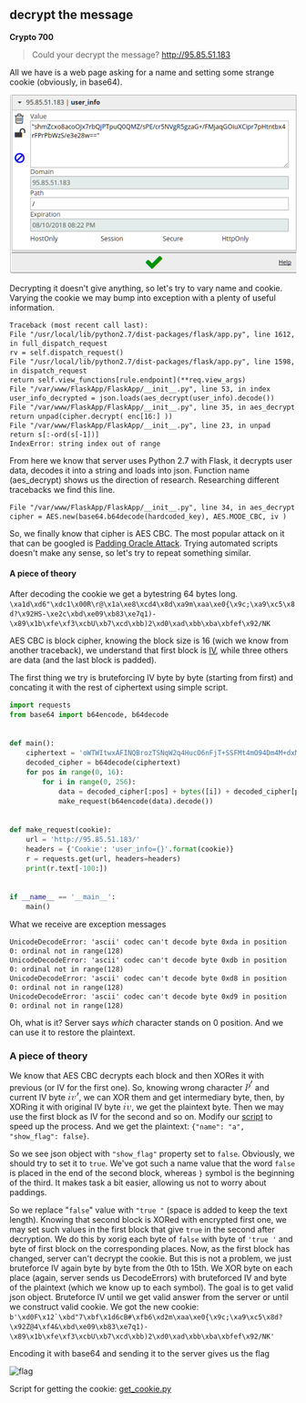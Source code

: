 ## decrypt the message

__Crypto 700__

> Could your decrypt the message? http://95.85.51.183

All we have is a web page asking for a name and setting some strange cookie (obviously, in base64).

![cooikie](./images/cookie.png)

Decrypting it doesn't give anything, so let's try to vary name and cookie.
Varying the cookie we may bump into exception with a plenty of useful information.
```
Traceback (most recent call last):
File "/usr/local/lib/python2.7/dist-packages/flask/app.py", line 1612, in full_dispatch_request
rv = self.dispatch_request()
File "/usr/local/lib/python2.7/dist-packages/flask/app.py", line 1598, in dispatch_request
return self.view_functions[rule.endpoint](**req.view_args)
File "/var/www/FlaskApp/FlaskApp/__init__.py", line 53, in index
user_info_decrypted = json.loads(aes_decrypt(user_info).decode())
File "/var/www/FlaskApp/FlaskApp/__init__.py", line 35, in aes_decrypt
return unpad(cipher.decrypt( enc[16:] ))
File "/var/www/FlaskApp/FlaskApp/__init__.py", line 23, in unpad
return s[:-ord(s[-1])]
IndexError: string index out of range
```

From here we know that server uses Python 2.7 with Flask, it decrypts user data, decodes it into a string and loads into json. Function name (aes_decrypt) shows us the direction of research. Researching different tracebacks we find this line.

```
File "/var/www/FlaskApp/FlaskApp/__init__.py", line 34, in aes_decrypt
cipher = AES.new(base64.b64decode(hardcoded_key), AES.MODE_CBC, iv )
```

So, we finally know that cipher is AES CBC. The most popular attack on it that can be googled is [Padding Oracle Attack](https://blog.gdssecurity.com/labs/2010/9/14/automated-padding-oracle-attacks-with-padbuster.html). Trying automated scripts doesn't make any sense, so let's try to repeat something similar.

#### A piece of theory

After decoding the cookie we get a bytestring 64 bytes long.
``` \xa1d\xd6"\xdc1\x00R\r@\x1a\xe8\xcd4\x8d\xa9m\xaa\xe0{\x9c;\xa9\xc5\x8d?\x92HS-\xe2c\xbd\xe09\xb83\xe7q1)-\x89\x1b\xfe\xf3\xcbU\xb7\xcd\xbb)2\xd0\xad\xbb\xba\xbfef\x92/NK ```

AES CBC is block cipher, knowing the block size is 16 (wich we know from another traceback), we understand that first block is [IV](https://en.wikipedia.org/wiki/Initialization_vector), while three others are data (and the last block is padded).

The first thing we try is bruteforcing IV byte by byte (starting from first) and concating it with the rest of ciphertext using simple script.

```py
import requests
from base64 import b64encode, b64decode


def main():
    ciphertext = 'oWTWItwxAFINQBrozTSNqW2q4HucO6nFjT+SSFMt4mO94Dm4M+dxMSktiRv+88tVt827KTLQrbu6v2Vmki9OSw=='
    decoded_cipher = b64decode(ciphertext)
    for pos in range(0, 16):
        for i in range(0, 256):
            data = decoded_cipher[:pos] + bytes([i]) + decoded_cipher[pos + 1:]
            make_request(b64encode(data).decode())


def make_request(cookie):
    url = 'http://95.85.51.183/'
    headers = {'Cookie': 'user_info={}'.format(cookie)}
    r = requests.get(url, headers=headers)
    print(r.text[-100:])


if __name__ == '__main__':
    main()
```

What we receive are exception messages
```
UnicodeDecodeError: 'ascii' codec can't decode byte 0xda in position 0: ordinal not in range(128)
UnicodeDecodeError: 'ascii' codec can't decode byte 0xdb in position 0: ordinal not in range(128)
UnicodeDecodeError: 'ascii' codec can't decode byte 0xd8 in position 0: ordinal not in range(128)
UnicodeDecodeError: 'ascii' codec can't decode byte 0xd9 in position 0: ordinal not in range(128)
```

Oh, what is it? Server says _which_ character stands on 0 position. And we can use it to restore the plaintext.

### A piece of theory

We know that AES CBC decrypts each block and then XORes it with previous (or IV for the first one). So, knowing wrong character ![p'](./images/p.png) and current IV byte ![iv'](./images/iv_2.png), we can XOR them and get intermediary byte, then, by XORing it with original IV byte ![iv](./images/iv.png), we get the plaintext byte. Then we may use the first block as IV for the second and so on. 
Modify our [script](./iv_brute.py) to speed up the process.
And we get the plaintext: `{"name": "a", "show_flag": false}`.

So we see json object with `"show_flag"` property set to `false`. Obviously, we should try to set it to `true`. We've got such a name value that the word `false` is placed in the end of the second block, whereas `}` symbol is the beginning of the third. It makes task a bit easier, allowing us not to worry about paddings.

So we replace "`false`" value with `"true "` (space is added to keep the text length). Knowing that second block is XORed with encrypted first one, we may set such values in the first block that give `true` in the second after decryption. We do this by xorig each byte of `false` with byte of `'true '` and byte of first block on the corresponding places. Now, as the first block has changed, server can't decrypt the cookie. But this is not a problem, we just bruteforce IV again byte by byte from the 0th to 15th. We XOR byte on each place (again, server sends us DecodeErrors) with bruteforced IV and byte of the plaintext (which we know up to each symbol). The goal is to get valid json object. Bruteforce IV until we get valid answer from the server or until we construct valid cookie.
We got the new cookie:
``` b'\xd0F\x12`\xbd"7\xbf\x1d6cB#\xfb6\xd2m\xaa\xe0{\x9c;\xa9\xc5\x8d?\x92Z@4\xf4&\xbd\xe09\xb83\xe7q1)-\x89\x1b\xfe\xf3\xcbU\xb7\xcd\xbb)2\xd0\xad\xbb\xba\xbfef\x92/NK' ```

Encoding it with base64 and sending it to the server gives us the flag

![flag](./images/flag.png)

Script for getting the cookie: [get_cookie.py](./get_cookie.py)